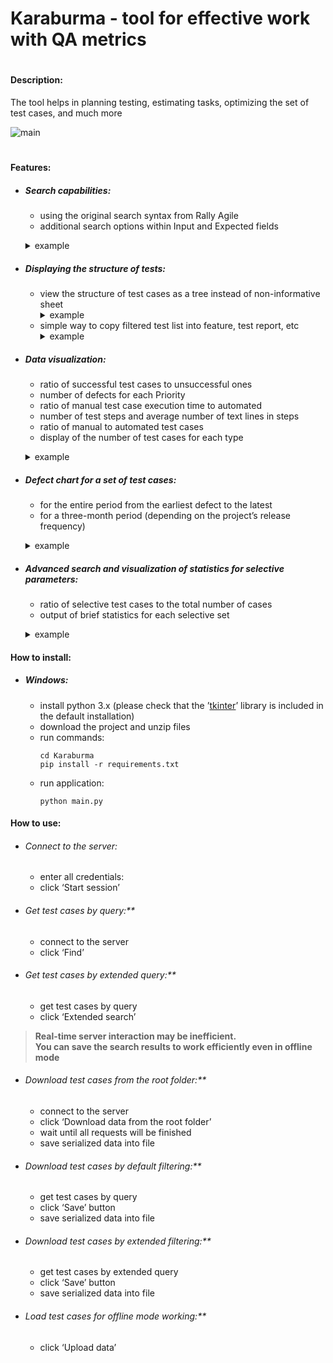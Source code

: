 <!DOCTYPE html><html><body id="preview">
<h1 class="code-line" data-line-start="0" data-line-end="1"><a id="Karaburma__tool_for_effective_work_with_QA_metrics_0"></a>Karaburma - tool for effective work with QA metrics</h1>
<h1 class="code-line" data-line-start="4" data-line-end="5"><a id="_4"></a></h1>
<h4 class="code-line" data-line-start="5" data-line-end="6"><a id="Description_5"></a>Description:</h4>
<p class="has-line-data" data-line-start="6" data-line-end="7">The tool helps in planning testing, estimating tasks, optimizing the set of test cases, and much more</p>

![main](https://github.com/coastal-lines/Karaburma/assets/70205794/e47347ca-c5b0-4acd-966c-cb7eae59bd2b)

<h1 class="code-line" data-line-start="7" data-line-end="8"><a id="_7"></a></h1>
<h1 class="code-line" data-line-start="8" data-line-end="9"><a id="_8"></a></h1>
<h4 class="code-line" data-line-start="9" data-line-end="10"><a id="Features_9"></a>Features:</h4>
<ul>
<li class="has-line-data" data-line-start="10" data-line-end="14">
<h5 class="code-line" data-line-start="10" data-line-end="11"><a id="Search_capabilities_10"></a>Search capabilities:</h5>
<ul>
<li class="has-line-data" data-line-start="11" data-line-end="12">using the original search syntax from Rally Agile</li>
<li class="has-line-data" data-line-start="12" data-line-end="14">additional search options within Input and Expected fields</li>  
</ul>
<p>
<details>
<summary>example</summary>

![query](https://github.com/coastal-lines/Karaburma/assets/70205794/59dcb49d-f098-4a07-b38d-c80753c0be35)

</details>

</li>
<li class="has-line-data" data-line-start="14" data-line-end="18">
<h5 class="code-line" data-line-start="14" data-line-end="15"><a id="Displaying_the_structure_of_tests_14"></a>Displaying the structure of tests:</h5>
<ul>
<li class="has-line-data" data-line-start="15" data-line-end="16">view the structure of test cases as a tree instead of non-informative sheet</li>
<details>
<summary>example</summary>

![tree](https://github.com/coastal-lines/Karaburma/assets/70205794/1b34bfd7-a0e3-4b3b-b9b0-aa43c7d60394)

</details>
<li class="has-line-data" data-line-start="16" data-line-end="18">simple way to copy filtered test list into feature, test report, etc</li>
<details>
<summary>example</summary>

![list](https://github.com/coastal-lines/Karaburma/assets/70205794/ffdb3430-9c81-48f8-b652-91266e9d3be4)

</details>
</ul>
</li>
<li class="has-line-data" data-line-start="18" data-line-end="26">
<h5 class="code-line" data-line-start="18" data-line-end="19"><a id="Data_visualization_18"></a>Data visualization:</h5>
<ul>
<li class="has-line-data" data-line-start="19" data-line-end="20">ratio of successful test cases to unsuccessful ones</li>
<li class="has-line-data" data-line-start="20" data-line-end="21">number of defects for each Priority</li>
<li class="has-line-data" data-line-start="21" data-line-end="22">ratio of manual test case execution time to automated</li>
<li class="has-line-data" data-line-start="22" data-line-end="23">number of test steps and average number of text lines in steps</li>
<li class="has-line-data" data-line-start="23" data-line-end="24">ratio of manual to automated test cases</li>
<li class="has-line-data" data-line-start="24" data-line-end="26">display of the number of test cases for each type</li>
</ul>
<p>
<details>
<summary>example</summary>

![details](https://github.com/coastal-lines/Karaburma/assets/70205794/c0f008a0-5ec0-4c8e-9512-aa95fda90936)

</details>
</li>
<li class="has-line-data" data-line-start="26" data-line-end="30">
<h5 class="code-line" data-line-start="26" data-line-end="27"><a id="Defect_chart_for_a_set_of_test_cases_26"></a>Defect chart for a set of test cases:</h5>
<ul>
<li class="has-line-data" data-line-start="27" data-line-end="28">for the entire period from the earliest defect to the latest</li>
<li class="has-line-data" data-line-start="28" data-line-end="30">for a three-month period (depending on the project’s release frequency)</li>
</ul>
<p>
<details>
<summary>example</summary>

![timeline](https://github.com/coastal-lines/Karaburma/assets/70205794/03489491-7335-43d4-aebc-a74fc5f9f7de)

</details>
</li>
<li class="has-line-data" data-line-start="30" data-line-end="34">
<h5 class="code-line" data-line-start="30" data-line-end="31"><a id="Advanced_search_and_visualization_of_statistics_for_selective_parameters_30"></a>Advanced search and visualization of statistics for selective parameters:</h5>
<ul>
<li class="has-line-data" data-line-start="31" data-line-end="32">ratio of selective test cases to the total number of cases</li>
<li class="has-line-data" data-line-start="32" data-line-end="34">output of brief statistics for each selective set</li>
</ul>
<p>
<details>
<summary>example</summary>

![extended](https://github.com/coastal-lines/Karaburma/assets/70205794/339b2453-ba9b-47a1-876e-0fdaa9bede36)

</details>
</li>
</ul>
<h4 class="code-line" data-line-start="34" data-line-end="35"><a id="How_to_install_34"></a>How to install:</h4>
<ul>
<li class="has-line-data" data-line-start="35" data-line-end="49">
<h5 class="code-line" data-line-start="35" data-line-end="36"><a id="Windows_35"></a>Windows:</h5>
<ul>
<li class="has-line-data" data-line-start="36" data-line-end="37">install python 3.x (please check that the ’<a href="https://tkdocs.com/tutorial/install.html#installwin">tkinter</a>’ library is included in the default installation)</li>
<li class="has-line-data" data-line-start="37" data-line-end="38">download the project and unzip files</li>
<li class="has-line-data" data-line-start="39" data-line-end="44">run commands:<pre><code class="has-line-data" data-line-start="41" data-line-end="44" class="language-sh"><span class="hljs-built_in">cd</span> Karaburma
pip install -r requirements.txt
</code></pre>
</li>
<li class="has-line-data" data-line-start="44" data-line-end="49">run application:<pre><code class="has-line-data" data-line-start="46" data-line-end="48" class="language-sh">python main.py
</code></pre>
</li>
</ul>
</li>
</ul>
<h4 class="code-line" data-line-start="46" data-line-end="47"><a id="How_to_use_46"></a>How to use:</h4>
<ul>
<li class="has-line-data" data-line-start="47" data-line-end="50">
<h6 class="code-line" data-line-start="47" data-line-end="48"><a id="Connect_to_the_server_47"></a>Connect to the server:</h6>
<ul>
<li class="has-line-data" data-line-start="48" data-line-end="49">enter all credentials:</li>
<li class="has-line-data" data-line-start="49" data-line-end="50">click ‘Start session’</li>
</ul>
</li>
<li class="has-line-data" data-line-start="50" data-line-end="53">
<h6 class="code-line" data-line-start="50" data-line-end="51"><a id="Get_test_cases_by_query_50"></a>Get test cases by query:**</h6>
<ul>
<li class="has-line-data" data-line-start="51" data-line-end="52">connect to the server</li>
<li class="has-line-data" data-line-start="52" data-line-end="53">click ‘Find’</li>
</ul>
</li>
<li class="has-line-data" data-line-start="53" data-line-end="57">
<h6 class="code-line" data-line-start="53" data-line-end="54"><a id="Get_test_cases_by_extended_query_53"></a>Get test cases by extended query:**</h6>
<ul>
<li class="has-line-data" data-line-start="54" data-line-end="55">get test cases by query</li>
<li class="has-line-data" data-line-start="55" data-line-end="57">click ‘Extended search’</li>
</ul>
</li>
</ul>
<blockquote>
<p class="has-line-data" data-line-start="57" data-line-end="59"><strong>Real-time server interaction may be inefficient.</strong><br>
<strong>You can save the search results to work efficiently even in offline mode</strong></p>
</blockquote>
<ul>
<li class="has-line-data" data-line-start="60" data-line-end="65">
<h6 class="code-line" data-line-start="60" data-line-end="61"><a id="Download_test_cases_from_the_root_folder_60"></a>Download test cases from the root folder:**</h6>
<ul>
<li class="has-line-data" data-line-start="61" data-line-end="62">connect to the server</li>
<li class="has-line-data" data-line-start="62" data-line-end="63">click ‘Download data from the root folder’</li>
<li class="has-line-data" data-line-start="63" data-line-end="64">wait until all requests will be finished</li>
<li class="has-line-data" data-line-start="64" data-line-end="65">save serialized data into file</li>
</ul>
</li>
<li class="has-line-data" data-line-start="65" data-line-end="69">
<h6 class="code-line" data-line-start="65" data-line-end="66"><a id="Download_test_cases_by_default_filtering_65"></a>Download test cases by default filtering:**</h6>
<ul>
<li class="has-line-data" data-line-start="66" data-line-end="67">get test cases by query</li>
<li class="has-line-data" data-line-start="67" data-line-end="68">click ‘Save’ button</li>
<li class="has-line-data" data-line-start="68" data-line-end="69">save serialized data into file</li>
</ul>
</li>
<li class="has-line-data" data-line-start="69" data-line-end="73">
<h6 class="code-line" data-line-start="69" data-line-end="70"><a id="Download_test_cases_by_extended_filtering_69"></a>Download test cases by extended filtering:**</h6>
<ul>
<li class="has-line-data" data-line-start="70" data-line-end="71">get test cases by extended query</li>
<li class="has-line-data" data-line-start="71" data-line-end="72">click ‘Save’ button</li>
<li class="has-line-data" data-line-start="72" data-line-end="73">save serialized data into file</li>
</ul>
</li>
<li class="has-line-data" data-line-start="73" data-line-end="75">
<h6 class="code-line" data-line-start="73" data-line-end="74"><a id="Load_test_cases_for_offline_mode_working_73"></a>Load test cases for offline mode working:**</h6>
<ul>
<li class="has-line-data" data-line-start="74" data-line-end="75">click ‘Upload data’</li>
</ul>
</li>
</ul>
</body></html>
